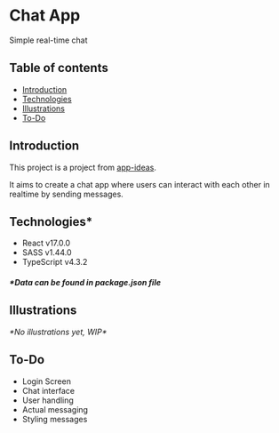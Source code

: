 # Chat App

Simple real-time chat

## Table of contents
- [Introduction](#introduction)
- [Technologies](#technologies)
- [Illustrations](#illustrations)
- [To-Do](#to-do)

## Introduction
This project is a project from [app-ideas](https://github.com/rickywid/app-ideas).

It aims to create a chat app where users can interact with each other in realtime by sending messages.

## Technologies\*
- React v17.0.0
- SASS v1.44.0
- TypeScript v4.3.2
##### \*Data can be found in **package.json** file

## Illustrations
*\*No illustrations yet, WIP\**

## To-Do
- Login Screen
- Chat interface
- User handling
- Actual messaging
- Styling messages